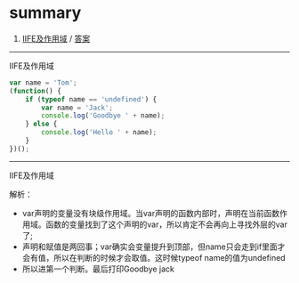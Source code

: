 # summary

1. [IIFE及作用域](#1) / [答案](#11)

---

<a id="1">IIFE及作用域</a>
```javascript
var name = 'Tom';
(function() {
    if (typeof name == 'undefined') {
        var name = 'Jack';
        console.log('Goodbye ' + name);
    } else {
        console.log('Hello ' + name);
    }
})();
```

---

<a id="11">IIFE及作用域</a>

解析：
* var声明的变量没有块级作用域。当var声明的函数内部时，声明在当前函数作用域。函数的变量找到了这个声明的var，所以肯定不会再向上寻找外层的var了;
* 声明和赋值是两回事；var确实会变量提升到顶部，但name只会走到if里面才会有值，所以在判断的时候才会取值。这时候typeof name的值为undefined
* 所以进第一个判断。最后打印Goodbye jack